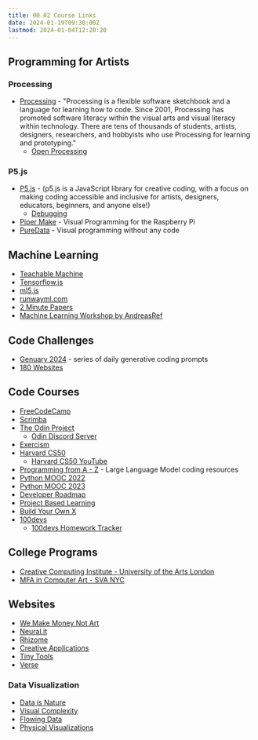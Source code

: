 ```yaml
---
title: 00.02 Course Links
date: 2024-01-19T09:30:00Z
lastmod: 2024-01-04T12:20:20
---
```


## Programming for Artists

### Processing

- [Processing](https://processing.org/) - "Processing is a flexible software sketchbook and a language for learning how to code. Since 2001, Processing has promoted software literacy within the visual arts and visual literacy within technology. There are tens of thousands of students, artists, designers, researchers, and hobbyists who use Processing for learning and prototyping."
  - [Open Processing](https://openprocessing.org/)

### P5.js

- [P5.js](https://p5js.org/) - (p5.js is a JavaScript library for creative coding, with a focus on making coding accessible and inclusive for artists, designers, educators, beginners, and anyone else!)
  - [Debugging](https://p5js.org/learn/debugging.html)
- [Piper Make](https://make.playpiper.com/) - Visual Programming for the Raspberry Pi
- [PureData](https://puredata.info/) - Visual programming without any code

## Machine Learning

- [Teachable Machine](https://teachablemachine.withgoogle.com/)
- [Tensorflow.js](https://www.tensorflow.org/js/)
- [ml5.js](https://ml5js.org/)
- [runwayml.com](https://runwayml.com/)
- [2 Minute Papers](https://www.youtube.com/channel/UCbfYPyITQ-7l4upoX8nvctg)
- [Machine Learning Workshop by AndreasRef](https://andreasref.github.io/ml/)

## Code Challenges

- [Genuary 2024](https://genuary.art/) - series of daily generative coding prompts
- [180 Websites](https://jenniferdewalt.com/)

## Code Courses

- [FreeCodeCamp](https://www.freecodecamp.org/)
- [Scrimba](https://scrimba.com/)
- [The Odin Project](https://www.theodinproject.com/)
  - [Odin Discord Server](https://discord.com/invite/fbFCkYabZB)
- [Exercism](https://exercism.org/)
- [Harvard CS50](https://cs50.harvard.edu/x/2022/)
  - [Harvard CS50 YouTube](https://www.youtube.com/watch?v=8mAITcNt710)
- [Programming from A - Z](https://github.com/Programming-from-A-to-Z/A2Z-F23/tree/main/07-transformers) - Large Language Model coding resources
- [Python MOOC 2022](https://programming-22.mooc.fi/)
- [Python MOOC 2023](https://programming-23.mooc.fi/)
- [Developer Roadmap](https://roadmap.sh/)
- [Project Based Learning](https://github.com/practical-tutorials/project-based-learning)
- [Build Your Own X](https://github.com/codecrafters-io/build-your-own-x)
- [100devs](https://100devs.org/about/)
  - [100devs Homework Tracker](https://labrocadabro.github.io/100devs-hw-tracker/)

## College Programs

- [Creative Computing Institute - University of the Arts London](https://www.arts.ac.uk/creative-computing-institute)
- [MFA in Computer Art - SVA NYC](https://sva.edu/academics/graduate/mfa-computer-arts)

## Websites

- [We Make Money Not Art](https://we-make-money-not-art.com/)
- [Neural.it](https://neural.it/)
- [Rhizome](https://rhizome.org/)
- [Creative Applications](https://www.creativeapplications.net/)
- [Tiny Tools](https://tinytools.directory/)
- [Verse](https://verse.works/)

### Data Visualization

- [Data is Nature](https://www.dataisnature.com/)
- [Visual Complexity](http://www.visualcomplexity.com/vc/)
- [Flowing Data](https://flowingdata.com/)
- [Physical Visualizations](http://dataphys.org/list/)
